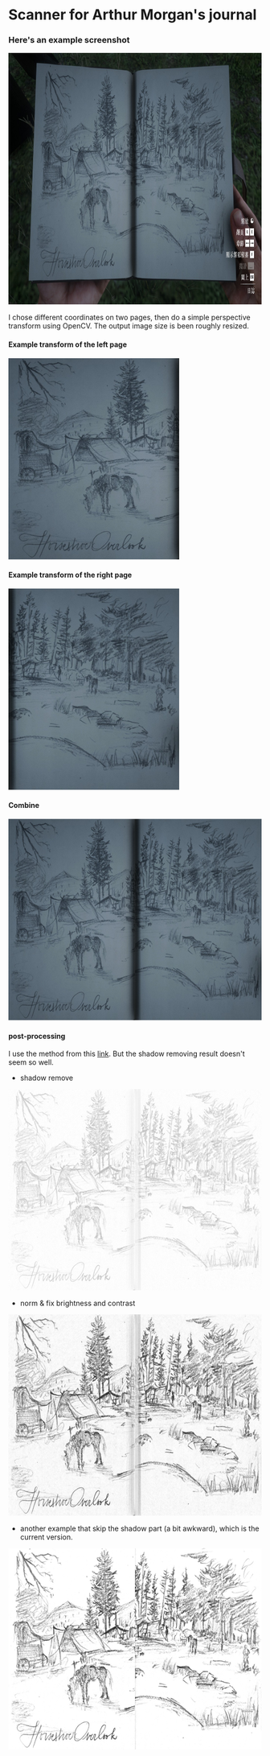 # Scanner for Arthur Morgan's journal

### Here's an example screenshot
<img src="https://github.com/charlieeWang/RDR2_Scanner_for_Arthur_Morgan-s_journal/blob/master/examples/20191213162042_1.jpg" height="500" />

I chose different coordinates on two pages, then do a simple perspective transform using OpenCV.
The output image size is been roughly resized.

#### Example transform of the left page
<img src="https://github.com/charlieeWang/RDR2_Scanner_for_Arthur_Morgan-s_journal/blob/master/examples/Scanned_left.jpg" height="400" />

#### Example transform of the right page
<img src="https://github.com/charlieeWang/RDR2_Scanner_for_Arthur_Morgan-s_journal/blob/master/examples/Scanned_right.jpg" height="400" />

#### Combine
<img src="https://github.com/charlieeWang/RDR2_Scanner_for_Arthur_Morgan-s_journal/blob/master/examples/concatenate.png" height="400" />

#### post-processing
I use the method from this [link](https://stackoverflow.com/questions/44752240/how-to-remove-shadow-from-scanned-images-using-opencv). But the shadow removing result doesn't seem so well.

- shadow remove
<img src="https://github.com/charlieeWang/RDR2_Scanner_for_Arthur_Morgan-s_journal/blob/master/examples/shadows_out.png" height="400" />

- norm & fix brightness and contrast

<img src="https://github.com/charlieeWang/RDR2_Scanner_for_Arthur_Morgan-s_journal/blob/master/examples/shadows_out_norm.png" height="400" />

- another example that skip the shadow part (a bit awkward), which is the current version.
<img src="https://github.com/charlieeWang/RDR2_Scanner_for_Arthur_Morgan-s_journal/blob/master/output/20191213162042_1.jpg" height="400" />
